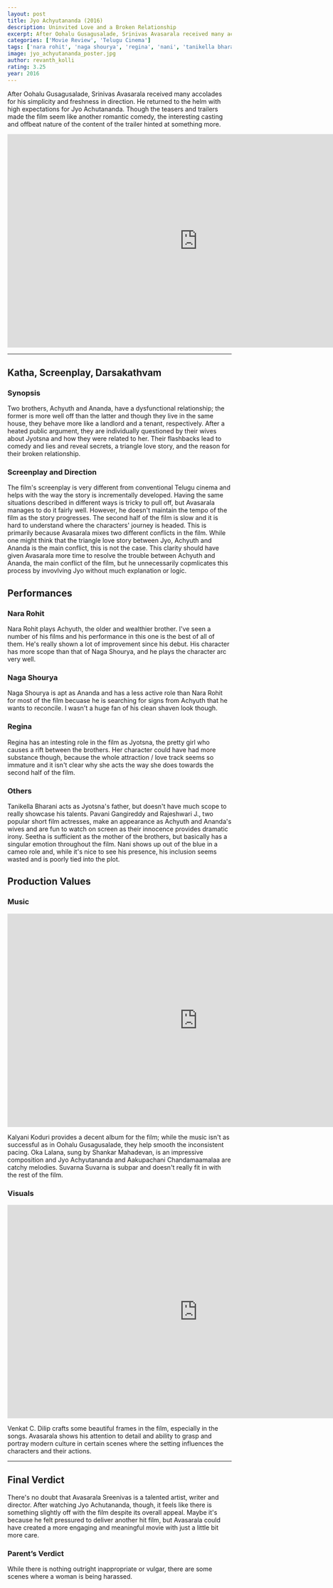 ```yaml
---
layout: post
title: Jyo Achyutananda (2016)
description: Uninvited Love and a Broken Relationship
excerpt: After Oohalu Gusagusalade, Srinivas Avasarala received many accolades for his simplicity and freshness in direction. He returned to the helm with high expectations for Jyo Achutananda. Though the teasers and trailers made the film seem like another romantic comedy, the interesting casting and offbeat nature of the content of the trailer hinted at something more.
categories: ['Movie Review', 'Telugu Cinema']
tags: ['nara rohit', 'naga shourya', 'regina', 'nani', 'tanikella bharani', 'srinivas avasarala', 'sai korrapati', 'kalyani koduri', 'venkat c. dilip', 'varahi chalana chitram', 'movie review', 'telugu movie']
image: jyo_achyutananda_poster.jpg
author: revanth_kolli
rating: 3.25
year: 2016
---
```


<p>After Oohalu Gusagusalade, Srinivas Avasarala received many accolades for his simplicity and freshness in direction. He returned to the helm with high expectations for Jyo Achutananda. Though the teasers and trailers made the film seem like another romantic comedy, the interesting casting and offbeat nature of the content of the trailer hinted at something more. </p>
<iframe src="https://www.youtube.com/embed/lISRVkhHiAE" width="853" height="480" frameborder="0" allowfullscreen="allowfullscreen"></iframe>
<hr />
<h2><span class="review_header">Katha, Screenplay, Darsakathvam</span></h2>
<h3>Synopsis</h3>
<p> Two brothers, Achyuth and Ananda, have a dysfunctional relationship; the former is more well off than the latter and though they live in the same house, they behave more like a landlord and a tenant, respectively. After a heated public argument, they are individually questioned by their wives about Jyotsna and how they were related to her. Their flashbacks lead to comedy and lies and reveal secrets, a triangle love story, and the reason for their broken relationship.  </p>
<h3>Screenplay and Direction</h3>
<p> The film's screenplay is very different from conventional Telugu cinema and helps with the way the story is incrementally developed. Having the same situations described in different ways is tricky to pull off, but Avasarala manages to do it fairly well. However, he doesn't maintain the tempo of the film as the story progresses. The second half of the film is slow and it is hard to understand where the characters' journey is headed. This is primarily because Avasarala mixes two different conflicts in the film. While one might think that the triangle love story between Jyo, Achyuth and Ananda is the main conflict, this is not the case. This clarity should have given Avasarala more time to resolve the trouble between Achyuth and Ananda, the main conflict of the film, but he unnecessarily copmlicates this process by invovlving Jyo without much explanation or logic. </p>
<h2><span class="review_header">Performances</span></h2>
<h3>Nara Rohit</h3>
<p> Nara Rohit plays Achyuth, the older and wealthier brother. I've seen a number of his films and his performance in this one is the best of all of them. He's really shown a lot of improvement since his debut. His character has more scope than that of Naga Shourya, and he plays the character arc very well. </p>
<h3>Naga Shourya</h3>
<p> Naga Shourya is apt as Ananda and has a less active role than Nara Rohit for most of the film becuase he is searching for signs from Achyuth that he wants to reconcile. I wasn't a huge fan of his clean shaven look though. </p>
<h3>Regina</h3>
<p> Regina has an intesting role in the film as Jyotsna, the pretty girl who causes a rift between the brothers. Her character could have had more substance though, because the whole attraction / love track seems so immature and it isn't clear why she acts the way she does towards the second half of the film. </p>
<h3>Others</h3>
<p> Tanikella Bharani acts as Jyotsna's father, but doesn't have much scope to really showcase his talents. Pavani Gangireddy and Rajeshwari J., two popular short film actresses, make an appearance as Achyuth and Ananda's wives and are fun to watch on screen as their innocence provides dramatic irony. Seetha is sufficient as the mother of the brothers, but basically has a singular emotion throughout the film. Nani shows up out of the blue in a cameo role and, while it's nice to see his presence, his inclusion seems wasted and is poorly tied into the plot.</p>
<h2><span class="review_header">Production Values</span></h2>
<h3>Music</h3>
<iframe src="https://www.youtube.com/embed/QwCwl7XEpnA" width="853" height="480" frameborder="0" allowfullscreen="allowfullscreen"></iframe>
<p>Kalyani Koduri provides a decent album for the film; while the music isn't as successful as in Oohalu Gusagusalade, they help smooth the inconsistent pacing. Oka Lalana, sung by Shankar Mahadevan, is an impressive composition and Jyo Achyutananda and Aakupachani Chandamaamalaa are catchy melodies. Suvarna Suvarna is subpar and doesn't really fit in with the rest of the film. </p>
<h3>Visuals</h3>
<iframe src="https://www.youtube.com/embed/YFVWRtGd6Nw" width="853" height="480" frameborder="0" allowfullscreen="allowfullscreen"></iframe>
<p>Venkat C. Dilip crafts some beautiful frames in the film, especially in the songs. Avasarala shows his attention to detail and ability to grasp and portray modern culture in certain scenes where the setting influences the characters and their actions. </p>
<hr />
<h2><span class="review_header">Final Verdict</span></h2>
<p>There's no doubt that Avasarala Sreenivas is a talented artist, writer and director. After watching Jyo Achutananda, though, it feels like there is something slightly off with the film despite its overall appeal. Maybe it's because he felt pressured to deliver another hit film, but Avasarala could have created a more engaging and meaningful movie with just a little bit more care. </p>
<h3>Parent&#8217;s Verdict</h3>
<p>While there is nothing outright inappropriate or vulgar, there are some scenes where a woman is being harassed.</p>
